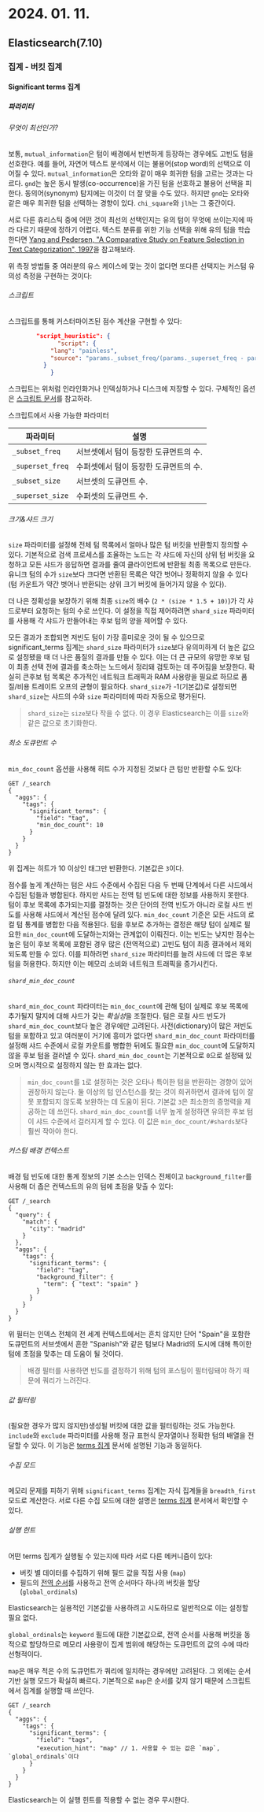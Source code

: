 # 2024. 01. 11.

## Elasticsearch(7.10)

### 집계 - 버킷 집계

#### Significant terms 집계

##### 파라미터

###### 무엇이 최선인가?

보통, `mutual_information`은 텀이 배경에서 빈번하게 등장하는 경우에도 고빈도 텀을 선호한다. 예를 들어, 자연어 텍스트 분석에서 이는 불용어(stop word)의 선택으로 이어질 수 있다. `mutual_information`은 오타와 같이 매우 희귀한 텀을 고르는 것과는 다르다. `gnd`는 높은 동시 발생(co-occurrence)을 가진 텀을 선호하고 불용어 선택을 피한다. 동의어(synonym) 탐지에는 이것이 더 잘 맞을 수도 있다. 하지만 `gnd`는 오타와 같은 매우 희귀한 텀을 선택하는 경향이 있다. `chi_square`와 `jlh`는 그 중간이다.

서로 다른 휴리스틱 중에 어떤 것이 최선의 선택인지는 유의 텀이 무엇에 쓰이는지에 따라 다르기 때문에 정하기 어렵다. 텍스트 분류를 위한 기능 선택을 위해 유의 텀을 학습한다면 [Yang and Pedersen, "A Comparative Study on Feature Selection in Text Categorization", 1997](http://courses.ischool.berkeley.edu/i256/f06/papers/yang97comparative.pdf)을 참고해보라.

위 측정 방법들 중 여러분의 유스 케이스에 맞는 것이 없다면 또다른 선택지는 커스텀 유의성 측정을 구현하는 것이다:

###### 스크립트

스크립트를 통해 커스터마이즈된 점수 계산을 구현할 수 있다:

```json
	    "script_heuristic": {
              "script": {
	        "lang": "painless",
	        "source": "params._subset_freq/(params._superset_freq - params._subset_freq + 1)"
	      }
            }
```

스크립트는 위처럼 인라인화거나 인덱싱하거나 디스크에 저장할 수 있다. 구체적인 옵션은 [스크립트 문서](https://www.elastic.co/guide/en/elasticsearch/reference/current/modules-scripting.html)를 참고하라.

스크립트에서 사용 가능한 파라미터

| 파라미터         | 설명                                  |
| ---------------- | ------------------------------------- |
| `_subset_freq`   | 서브셋에서 텀이 등장한 도큐먼트의 수. |
| `_superset_freq` | 수퍼셋에서 텀이 등장한 도큐먼트의 수. |
| `_subset_size`   | 서브셋의 도큐먼트 수.                 |
| `_superset_size` | 수퍼셋의 도큐먼트 수.                 |

###### 크기&샤드 크기

`size` 파라미터를 설정해 전체 텀 목록에서 얼마나 많은 텀 버킷을 반환할지 정의할 수 있다. 기본적으로 검색 프로세스를 조율하는 노드는 각 샤드에 자신의 상위 텀 버킷을 요청하고 모든 샤드가 응답하면 결과를 줄여 클라이언트에 반환될 최종 목록으로 만든다. 유니크 텀의 수가 `size`보다 크다면 반환된 목록은 약간 벗어나 정확하지 않을 수 있다(텀 카운트가 약간 벗어나 반환되는 상위 크기 버킷에 들어가지 않을 수 있다).

더 나은 정확성을 보장하기 위해 최종 `size`의 배수 (`2 * (size * 1.5 + 10)`)가 각 샤드로부터 요청하는 텀의 수로 쓰인다. 이 설정을 직접 제어하려면 `shard_size` 파라미터를 사용해 각 샤드가 만들어내는 후보 텀의 양을 제어할 수 있다.

모든 결과가 조합되면 저빈도 텀이 가장 흥미로운 것이 될 수 있으므로 significant_terms 집계는 `shard_size` 파라미터가 `size`보다 유의미하게 더 높은 값으로 설정됐을 때 더 나은 품질의 결과를 만들 수 있다. 이는 더 큰 규모의 유망한 후보 텀이 최종 선택 전에 결과를 축소하는 노드에서 정리돼 검토하는 데 주어짐을 보장한다. 확실히 큰후보 텀 목록은 추가적인 네트워크 트래픽과 RAM 사용량을 필요로 하므로 품질/비용 트레이트 오프의 균형이 필요하다. `shard_size`가 -1(기본값)로 설정되면 `shard_size`는 샤드의 수와 `size` 파라미터에 따라 자동으로 평가된다.

> `shard_size`는 `size`보다 작을 수 없다. 이 경우 Elasticsearch는 이를 `size`와 같은 값으로 초기화한다.

###### 최소 도큐먼트 수

`min_doc_count` 옵션을 사용해 히트 수가 지정된 것보다 큰 텀만 반환할 수도 있다:

```http
GET /_search
{
  "aggs": {
    "tags": {
      "significant_terms": {
        "field": "tag",
        "min_doc_count": 10
      }
    }
  }
}
```

위 집계는 히트가 10 이상인 태그만 반환한다. 기본값은 `3`이다.

점수를 높게 계산하는 텀은 샤드 수준에서 수집된 다음 두 번째 단계에서 다른 샤드에서 수집된 텀들과 병합된다. 하지만 샤드는 전역 텀 빈도에 대한 정보를 사용하지 못한다. 텀이 후보 목록에 추가되는지를 결정하는 것은 단어의 전역 빈도가 아니라 로컬 샤드 빈도를 사용해 샤드에서 계산된 점수에 달려 있다. `min_doc_count` 기준은 모든 샤드의 로컬 텀 통계를 병합한 다음 적용된다. 텀을 후보로 추가하는 결정은 해당 텀이 실제로 필요한 `min_doc_count`에 도달하는지와는 관계없이 이뤄진다. 이는 빈도는 낮지만 점수는 높은 텀이 후보 목록에 포함된 경우 많은 (전역적으로) 고빈도 텀이 최종 결과에서 제외되도록 만들 수 있다. 이를 피하려면 `shard_size` 파라미터를 늘려 샤드에 더 많은 후보 텀을 허용한다. 하지만 이는 메모리 소비와 네트워크 트래픽을 증가시킨다.

###### `shard_min_doc_count`

`shard_min_doc_count` 파라미터는  `min_doc_count`에 관해 텀이 실제로 후보 목록에 추가될지 말지에 대해 샤드가 갖는 *확실성*을 조절한다. 텀은 로컬 샤드 빈도가 `shard_min_doc_count`보다 높은 경우에만 고려된다. 사전(dictionary)이 많은 저빈도 텀을 포함하고 있고 여러분이 거기에 흥미가 없다면 `shard_min_doc_count` 파라미터를 설정해 샤드 수준에서 로컬 카운트를 병합한 뒤에도 필요한 `min_doc_count`에 도달하지 않을 후보 텀을 걸러낼 수 있다. `shard_min_doc_count`는 기본적으로 `0`으로 설정돼 있으며 명시적으로 설정하지 않는 한 효과는 없다.

> `min_doc_count`를 `1`로 설정하는 것은 오타나 특이한 텀을 반환하는 경향이 있어 권장하지 않는다. 둘 이상의 텀 인스턴스를 찾는 것이 희귀하면서 결과에 텀이 잘못 포함되지 않도록 보완하는 데 도움이 된다. 기본값 `3`은 최소한의 증명력을 제공하는 데 쓰인다. `shard_min_doc_count`를 너무 높게 설정하면 유의한 후보 텀이 샤드 수준에서 걸러지게 할 수 있다. 이 값은 `min_doc_count/#shards`보다 훨씬 작아야 한다.

###### 커스텀 배경 컨텍스트

배경 텀 빈도에 대한 통계 정보의 기본 소스는 인덱스 전체이고 `background_filter`를 사용해 더 좁은 컨텍스트의 유의 텀에 초점을 맞출 수 있다:

```http
GET /_search
{
  "query": {
    "match": {
      "city": "madrid"
    }
  },
  "aggs": {
    "tags": {
      "significant_terms": {
        "field": "tag",
        "background_filter": {
          "term": { "text": "spain" }
        }
      }
    }
  }
}
```

위 필터는 인덱스 전체의 전 세계 컨텍스트에서는 흔치 않지만 단어 "Spain"을 포함한 도큐먼트의 서브셋에서 흔한 "Spanish"와 같은 텀보다 Madrid의 도시에 대해 특이한 텀에 초점을 맞추는 데 도움이 될 것이다. 

> 배경 필터를 사용하면 빈도를 결정하기 위해 텀의 포스팅이 필터링돼야 하기 때문에 쿼리가 느려진다.

###### 값 필터링

(필요한 경우가 많지 않지만)생성될 버킷에 대한 값을 필터링하는 것도 가능한다. `include`와 `exclude` 파라미터를 사용해 정규 표현식 문자열이나 정확한 텀의 배열을 전달할 수 있다. 이 기능은 [terms 집계](https://www.elastic.co/guide/en/elasticsearch/reference/current/search-aggregations-bucket-terms-aggregation.html) 문서에 설명된 기능과 동일하다.

###### 수집 모드

메모리 문제를 피하기 위해 `significant_terms` 집계는 자식 집계들을 `breadth_first` 모드로 계산한다. 서로 다른 수집 모드에 대한 설명은 [terms 집계](https://www.elastic.co/guide/en/elasticsearch/reference/current/search-aggregations-bucket-terms-aggregation.html#search-aggregations-bucket-terms-aggregation-collect) 문서에서 확인할 수 있다.

###### 실행 힌트

어떤 terms 집계가 실행될 수 있는지에 따라 서로 다른 메커니즘이 있다:

- 버킷 별 데이터를 수집하기 위해 필드 값을 직접 사용 (`map`)
- 필드의 [전역 순서](https://www.elastic.co/guide/en/elasticsearch/reference/current/eager-global-ordinals.html)를 사용하고 전역 순서마다 하나의 버킷을 할당 (`global_ordinals`)

Elasticsearch는 실용적인 기본값을 사용하려고 시도하므로 일반적으로 이는 설정할 필요 없다.

`global_ordinals`는 `keyword` 필드에 대한 기본값으로, 전역 순서를 사용해 버킷을 동적으로 할당하므로 메모리 사용량이 집계 범위에 해당하는 도큐먼트의 값의 수에 따라 선형적이다.

`map`은 매우 적은 수의 도큐먼트가 쿼리에 일치하는 경우에만 고려된다. 그 외에는 순서 기반 실행 모드가 확실히 빠르다. 기본적으로 `map`은 순서를 갖지 않기 때문에 스크립트에서 집계를 실행할 때 쓰인다.

```http
GET /_search
{
  "aggs": {
    "tags": {
      "significant_terms": {
        "field": "tags",
        "execution_hint": "map" // 1. 사용할 수 있는 값은 `map`, `global_ordinals`이다
      }
    }
  }
}
```

Elasticsearch는 이 실행 힌트를 적용할 수 없는 경우 무시한다.